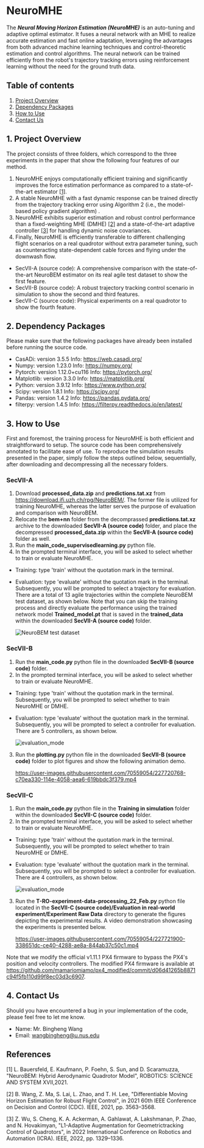 # NeuroMHE
The ***Neural Moving Horizon Estimation (NeuroMHE)*** is an auto-tuning and adaptive optimal estimator. It fuses a neural network with an MHE to realize accurate estimation and fast online adaptation, leveraging the advantages from both advanced machine learning techniques and control-theoretic estimation and control algorithms. The neural network can be trained efficiently from the robot's trajectory tracking errors using reinforcement learning without the need for the ground truth data.

## Table of contents
1. [Project Overview](#project-Overview)
2. [Dependency Packages](#Dependency-Packages)
3. [How to Use](#How-to-Use)
4. [Contact Us](#Contact-Us)


## 1. Project Overview
The project consists of three folders, which correspond to the three experiments in the paper that show the following four features of our method.
1. NeuroMHE enjoys computationally efficient training and significantly improves the force estimation performance as compared to a state-of-the-art estimator [[1]](#1).
2. A stable NeuroMHE with a fast dynamic response can be trained directly from the trajectory tracking error using Algorithm 2 (i.e., the model-based policy gradient algorithm) .
3. NeuroMHE exhibits superior estimation and robust control performance than a fixed-weighting MHE (DMHE) [[2]](#2) and a state-of-the-art adaptive controller [[3]](#3) for handling dynamic noise covariances.
4. Finally, NeuroMHE is efficiently transferable to different challenging flight scenarios on a real quadrotor without extra parameter tuning, such as counteracting state-dependent cable forces and flying under the downwash flow.
* SecVII-A (source code): A comprehensive comparison with the state-of-the-art NeuroBEM estimator on its real agile test dataset to show the first feature. 
* SecVII-B (source code): A robust trajectory tracking control scenario in simulation to show the second and third features.
* SecVII-C (source code): Physical experiments on a real quadrotor to show the fourth feature.

## 2. Dependency Packages
Please make sure that the following packages have already been installed before running the source code.
* CasADi: version 3.5.5 Info: https://web.casadi.org/
* Numpy: version 1.23.0 Info: https://numpy.org/
* Pytorch: version 1.12.0+cu116 Info: https://pytorch.org/
* Matplotlib: version 3.3.0 Info: https://matplotlib.org/
* Python: version 3.9.12 Info: https://www.python.org/
* Scipy: version 1.8.1 Info: https://scipy.org/
* Pandas: version 1.4.2 Info: https://pandas.pydata.org/
* filterpy: version 1.4.5 Info: https://filterpy.readthedocs.io/en/latest/

## 3. How to Use
First and foremost, the training process for NeuroMHE is both efficient and straightforward to setup. The source code has been comprehensively annotated to facilitate ease of use. To reproduce the simulation results presented in the paper, simply follow the steps outlined below, sequentially, after downloading and decompressing all the necessary folders.

### SecVII-A
1. Download **processed_data.zip** and **predictions.tat.xz** from https://download.ifi.uzh.ch/rpg/NeuroBEM/. The former file is utilized for training NeuroMHE, whereas the latter serves the purpose of evaluation and comparison with NeuroBEM.
2. Relocate the **bem+nn** folder from the decomprassed **predictions.tat.xz** archive to the downloaded **SecVII-A (source code)** folder, and place the decompressed **processed_data.zip** within the **SecVII-A (source code)** folder as well.
3. Run the **main_code_supervisedlearning.py** python file. 
4. In the prompted terminal interface, you will be asked to select whether to train or evaluate NeuroMHE.
* Training: type 'train' without the quotation mark in the terminal.
* Evaluation: type 'evaluate' without the quotation mark in the terminal. Subsequently, you will be prompted to select a trajectory for evaluation. There are a total of 13 agile trajectories within the complete NeuroBEM test dataset, as shown below. Note that you can skip the training process and directly evaluate the performance using the trained network model **Trained_model.pt** that is saved in the **trained_data** within the downloaded **SecVII-A (source code)** folder.

     ![NeuroBEM test dataset](https://user-images.githubusercontent.com/70559054/227719146-8e29a75b-7619-46a9-92e1-00718121ec9f.png)

### SecVII-B
1. Run the **main_code.py** python file in the downloaded **SecVII-B (source code)** folder.
2. In the prompted terminal interface, you will be asked to select whether to train or evaluate NeuroMHE.
* Training: type 'train' without the quotation mark in the terminal. Subsequently, you will be prompted to select whether to train NeuroMHE or DMHE.
* Evaluation: type 'evaluate' without the quotation mark in the terminal. Subsequently, you will be prompted to select a controller for evaluation. There are 5 controllers, as shown below.

     ![evaluation_mode](https://user-images.githubusercontent.com/70559054/227720537-e2910ce5-7128-4bed-864b-848c787a7413.png)
     
3. Run the **plotting.py** python file in the downloaded **SecVII-B (source code)** folder to plot figures and show the following animation demo.

     https://user-images.githubusercontent.com/70559054/227720768-c70ea330-114e-4058-aea6-619bbdc3f379.mp4
     
### SecVII-C
1. Run the **main_code.py** python file in the **Training in simulation** folder within the downloaded **SecVII-C (source code)** folder.
2. In the prompted terminal interface, you will be asked to select whether to train or evaluate NeuroMHE.
* Training: type 'train' without the quotation mark in the terminal. Subsequently, you will be prompted to select whether to train NeuroMHE or DMHE.
* Evaluation: type 'evaluate' without the quotation mark in the terminal. Subsequently, you will be prompted to select a controller for evaluation. There are 4 controllers, as shown below.

     ![evaluation_mode](https://user-images.githubusercontent.com/70559054/227721390-17b9d275-23e2-4506-9bd3-c829363c981a.png)

3. Run the **T-RO-experiment-data-processing_22_Feb.py** python file located in the **SecVII-C (source code)/Evaluation in real-world experiment/Experiment Raw Data** directory to generate the figures depicting the experimental results. A video demonstration showcasing the experiments is presented below.

      https://user-images.githubusercontent.com/70559054/227721900-338651dc-ce40-4288-ae8a-844ab37c50c1.mp4
      
Note that we modify the official v1.11.1 PX4 firmware to bypass the PX4's position and velocity controllers. The modified PX4 firmware is available at https://github.com/mamariomiamo/px4_modified/commit/d06d41265b8871c94f5fb110d99f8ec03d3c6907.

## 4. Contact Us
Should you have encountered a bug in your implementation of the code, please feel free to let me know.
* Name: Mr. Bingheng Wang
* Email: wangbingheng@u.nus.edu

## References
<a id="1">[1]</a> 
L. Bauersfeld, E. Kaufmann, P. Foehn, S. Sun, and D. Scaramuzza, "NeuroBEM: Hybrid Aerodynamic Quadrotor Model", ROBOTICS: SCIENCE AND SYSTEM XVII,2021.

<a id="2">[2]</a>
B. Wang, Z. Ma, S. Lai, L. Zhao, and T. H. Lee, "Differentiable Moving Horizon Estimation for Robust Flight Control", in 2021 60th IEEE
Conference on Decision and Control (CDC). IEEE, 2021, pp. 3563–3568.

<a id="3">[3]</a> 
Z. Wu, S. Cheng, K. A. Ackerman, A. Gahlawat, A. Lakshmanan, P. Zhao, and N. Hovakimyan, "L1-Adaptive Augmentation for Geometrictracking Control of Quadrotors", in 2022 International Conference on
Robotics and Automation (ICRA). IEEE, 2022, pp. 1329–1336.


